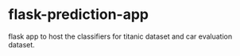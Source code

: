 # flask-prediction-app
flask app to host the classifiers for titanic dataset and car evaluation dataset.
